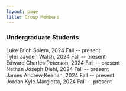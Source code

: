 ```yaml
---
layout: page
title: Group Members
---
```

 
<h3>
    <a name='Undergraduate'></a> Undergraduate Students
</h3>
 
<div class="media">
    <div class="media-body">
       <p class="media-heading"> 
          Luke Erich Solem, 2024 Fall -- present <br />
          Tyler Jayden Walsh, 2024 Fall -- present <br />
          Edward Charles Peterson, 2024 Fall -- present <br />
          Nathan Joseph Diehl, 2024 Fall -- present <br />
           James Andrew  Keenan, 2024 Fall -- present <br />
         Jordan Kyle Margiotta, 2024 Fall -- present <br /> 
       </p>
    </div>
</div>

